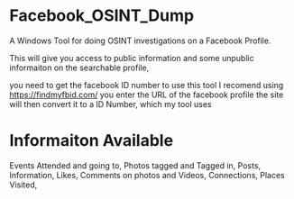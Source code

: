 Facebook_OSINT_Dump
====================

A Windows Tool for doing OSINT investigations on a Facebook Profile.

This will give you access to public information and some unpublic 
informaiton on the searchable profile,

you need to get the facebook ID number to use this tool
I recomend using https://findmyfbid.com/ 
you enter the URL of the facebook profile the site
will then convert it to a ID Number, which my tool uses 


Informaiton Available
======================

Events Attended and going to,
Photos tagged and Tagged in,
Posts,
Information, 
Likes,
Comments on photos and Videos,
Connections,
Places Visited, 
